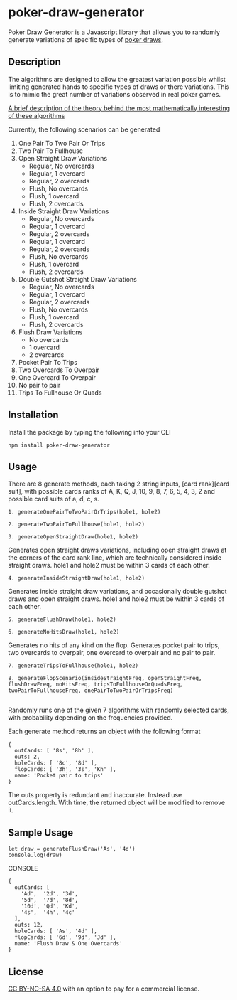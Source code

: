 # poker-draw-generator
Poker Draw Generator is a Javascript library that allows you to randomly generate variations of specific types of [poker draws](https://en.wikipedia.org/wiki/Draw_(poker)).  

## Description

The algorithms are designed to allow the greatest variation possible whilst limiting generated hands to specific types of draws or there variations. This is to mimic the great number of variations observed in real poker games.

[A brief description of the theory behind the most mathematically interesting of these algorithms](https://drive.google.com/file/d/10G1ZALTM9XKD2JFWhi0d2VVbKApme3-k/view?usp=sharing)

Currently, the following scenarios can be generated

1. One Pair To Two Pair Or Trips
2. Two Pair To Fullhouse
3. Open Straight Draw Variations 
	 * Regular, No overcards
	 * Regular, 1 overcard
	 * Regular, 2 overcards
	 * Flush, No overcards
	 * Flush, 1 overcard
	 * Flush, 2 overcards
4. Inside Straight Draw Variations
	 * Regular, No overcards
	 * Regular, 1 overcard
	 * Regular, 2 overcards
	 * Regular, 1 overcard
	 * Regular, 2 overcards
	 * Flush, No overcards
	 * Flush, 1 overcard
	 * Flush, 2 overcards
5. Double Gutshot Straight Draw Variations
	 * Regular, No overcards
	 * Regular, 1 overcard
	 * Regular, 2 overcards
	 * Flush, No overcards
	 * Flush, 1 overcard
	 * Flush, 2 overcards
6. Flush Draw Variations
	 * No overcards
	 * 1 overcard
	 * 2 overcards
7. Pocket Pair To Trips
8. Two Overcards To Overpair
9. One Overcard To Overpair
10. No pair to pair
11. Trips To Fullhouse Or Quads

## Installation
Install the package by typing the following into your CLI

```
npm install poker-draw-generator
```

## Usage
There are 8 generate methods, each taking 2 string inputs, [card rank][card suit], with possible cards ranks of A, K, Q, J, 10, 9, 8, 7, 6, 5, 4, 3, 2 and possible card suits of a, d, c, s.

```
1. generateOnePairToTwoPairOrTrips(hole1, hole2)
```
```
2. generateTwoPairToFullhouse(hole1, hole2)
```
```
3. generateOpenStraightDraw(hole1, hole2) 
```
Generates open straight draws variations, including open straight draws at the corners of the card rank line, which are 	technically considered inside straight draws. hole1 and hole2 must be within 3 cards of each other.
```
4. generateInsideStraightDraw(hole1, hole2)
```
Generates inside straight draw variations, and occasionally double gutshot draws and open straight draws. hole1 and hole2 must be within 3 cards of each other.

```
5. generateFlushDraw(hole1, hole2)
```
```
6. generateNoHitsDraw(hole1, hole2)
```
Generates no hits of any kind on the flop. Generates pocket pair to trips, two overcards to overpair, one overcard to overpair and no pair to pair. 
```
7. generateTripsToFullhouse(hole1, hole2)
```
```
8. generateFlopScenario(insideStraightFreq, openStraightFreq, flushDrawFreq, noHitsFreq, tripsToFullhouseOrQuadsFreq, twoPairToFullhouseFreq, onePairToTwoPairOrTripsFreq)
	
```
Randomly runs one of the given 7 algorithms with randomly selected cards, with probability depending on the frequencies provided. 

Each generate method returns an object with the following format

```
{
  outCards: [ '8s', '8h' ],
  outs: 2,
  holeCards: [ '8c', '8d' ],
  flopCards: [ '3h', '3s', 'Kh' ],
  name: 'Pocket pair to trips'
}
```
The outs property is redundant and inaccurate. Instead use outCards.length. With time, the returned object will be modified to remove it.

## Sample Usage

```
let draw = generateFlushDraw('As', '4d')
console.log(draw)
```

CONSOLE
```
{
  outCards: [
    'Ad',  '2d', '3d',
    '5d',  '7d', '8d',
    '10d', 'Qd', 'Kd',
    '4s',  '4h', '4c'
  ],
  outs: 12,
  holeCards: [ 'As', '4d' ],
  flopCards: [ '6d', '9d', 'Jd' ],
  name: 'Flush Draw & One Overcards'
}
```




## License 
[CC BY-NC-SA 4.0](https://creativecommons.org/licenses/by-nc-sa/4.0/) with an option to pay for a commercial license.




